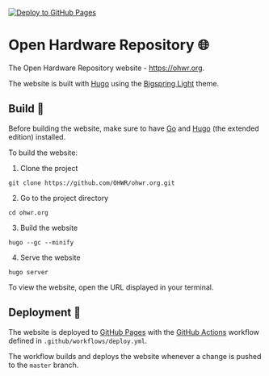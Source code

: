 <!--
SPDX-FileCopyrightText: 2023 CERN (home.cern)

SPDX-License-Identifier: CC-BY-SA-4.0+
-->

[![Deploy to GitHub Pages](https://github.com/OHWR/ohwr.org/actions/workflows/hugo.yaml/badge.svg)](https://github.com/OHWR/ohwr.org/actions/workflows/hugo.yaml)

# Open Hardware Repository :globe_with_meridians:

The Open Hardware Repository website - https://ohwr.org.

The website is built with [Hugo](https://gohugo.io) using the [Bigspring Light](https://github.com/gethugothemes/bigspring-light) theme.

## Build :hammer:

Before building the website, make sure to have [Go](https://go.dev/doc/install) and [Hugo](https://gohugo.io/installation) (the extended edition) installed.

To build the website:
1. Clone the project
```
git clone https://github.com/OHWR/ohwr.org.git
```
2. Go to the project directory
```
cd ohwr.org
```
3. Build the website
```
hugo --gc --minify
```
4. Serve the website
```
hugo server
```

To view the website, open the URL displayed in your terminal.

## Deployment :satellite:

The website is deployed to [GitHub Pages](https://pages.github.com/) with the [GitHub Actions](https://github.com/features/actions) workflow defined in `.github/workflows/deploy.yml`.

The workflow builds and deploys the website whenever a change is pushed to the `master` branch.

